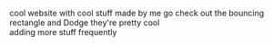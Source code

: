 cool website with cool stuff made by me
go check out the bouncing rectangle and Dodge they're pretty cool <br>
adding more stuff frequently



